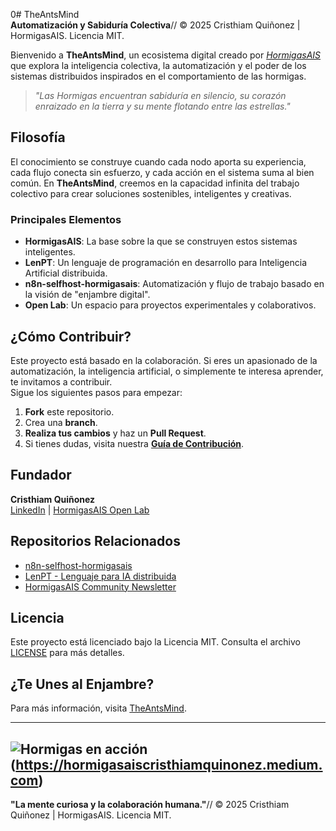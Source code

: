 0# TheAntsMind  
**Automatización y Sabiduría Colectiva**// © 2025 Cristhiam Quiñonez | HormigasAIS. Licencia MIT.

Bienvenido a **TheAntsMind**, un ecosistema digital creado por *[HormigasAIS](https://github.com/HormigasAIS-ux)* que explora la inteligencia colectiva, la automatización y el poder de los sistemas distribuidos inspirados en el comportamiento de las hormigas.

> *"Las Hormigas encuentran sabiduría en silencio, su corazón enraizado en la tierra y su mente flotando entre las estrellas."*

## Filosofía  
El conocimiento se construye cuando cada nodo aporta su experiencia, cada flujo conecta sin esfuerzo, y cada acción en el sistema suma al bien común. En **TheAntsMind**, creemos en la capacidad infinita del trabajo colectivo para crear soluciones sostenibles, inteligentes y creativas.

### Principales Elementos  
- **HormigasAIS**: La base sobre la que se construyen estos sistemas inteligentes.  
- **LenPT**: Un lenguaje de programación en desarrollo para Inteligencia Artificial distribuida.  
- **n8n-selfhost-hormigasais**: Automatización y flujo de trabajo basado en la visión de "enjambre digital".  
- **Open Lab**: Un espacio para proyectos experimentales y colaborativos.

## ¿Cómo Contribuir?  
Este proyecto está basado en la colaboración. Si eres un apasionado de la automatización, la inteligencia artificial, o simplemente te interesa aprender, te invitamos a contribuir.  
Sigue los siguientes pasos para empezar:

1. **Fork** este repositorio.
2. Crea una **branch**.
3. **Realiza tus cambios** y haz un **Pull Request**.
4. Si tienes dudas, visita nuestra **[Guía de Contribución](#)**.

## Fundador  
**Cristhiam Quiñonez**  
[LinkedIn](https://www.linkedin.com/in/hormigasais) | [HormigasAIS Open Lab](https://github.com/HormigasAIS-ux)

## Repositorios Relacionados  
- [n8n-selfhost-hormigasais](https://github.com/HormigasAIS-ux/n8n-selfhost-hormigasais)
- [LenPT - Lenguaje para IA distribuida](#)
- [HormigasAIS Community Newsletter](#)

## Licencia  
Este proyecto está licenciado bajo la Licencia MIT. Consulta el archivo [LICENSE](LICENSE) para más detalles.

## ¿Te Unes al Enjambre?  
Para más información, visita [TheAntsMind](https://github.com/TheAntsMind).

---

![Hormigas en acción](https://upload.wikimedia.org/wikipedia/commons/a/a4/Ant_colony_cropped.jpg)
(https://hormigasaiscristhiamquinonez.medium.com)
---

**"La mente curiosa y la colaboración humana."**// © 2025 Cristhiam Quiñonez | HormigasAIS. Licencia MIT.